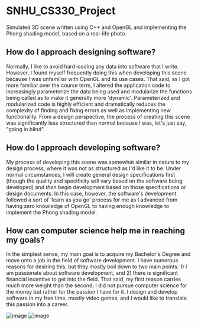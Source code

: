 # SNHU_CS330_Project
Simulated 3D scene written using C++ and OpenGL and implementing the Phong shading model, based on a real-life photo.

## How do I approach designing software?
Normally, I like to avoid hard-coding any data into software that I write. However, I found myself frequently doing this when developing this scene because I was unfamiliar with OpenGL and its use cases. That said, as I got more familiar over the course term, I altered the application code to increasingly parameterize the data being used and modularize the functions being called as to make it generally more 'dynamic'. Parameterized and modularized code is highly efficient and dramatically reduces the complexity of finding and fixing errors as well as implementing new functionality. From a design perspective, the process of creating this scene was significantly less structured than normal because I was, let's just say, "going in blind".

## How do I approach developing software?
My process of developing this scene was somewhat similar in nature to my design process, where it was not as structured as I'd like it to be. Under normal circumstances, I will create general design specifications first (though the quality and specificity will vary based on the software being developed) and *then* begin development based on those specifications or design documents. In this case, however, the software's development followed a sort of 'learn as you go' process for me as I advanced from having zero knowledge of OpenGL to having enough knowledge to implement the Phong shading model.

## How can computer science help me in reaching my goals?
In the simplest sense, my main goal is to acquire my Bachelor's Degree and move onto a job in the field of software development. I have numerous reasons for desiring this, but they mostly boil down to two main points: 1) I am passionate about software development, and 2) there is significant financial incentive to get into the field. That said, my first reason carries *much* more weight than the second; I did not pursue computer science for the money but rather for the passion I have for it. I design and develop software in my free time, mostly video games, and I would like to translate this passion into a career.

![image](https://github.com/ifound1dollar/SNHU_CS330_Project/assets/70394552/d859832c-ed17-490a-8d8f-db813879d81a)
![image](https://github.com/ifound1dollar/SNHU_CS330_Project/assets/70394552/3ab0b5e6-3f10-4fb2-8d90-d84471a45898)
